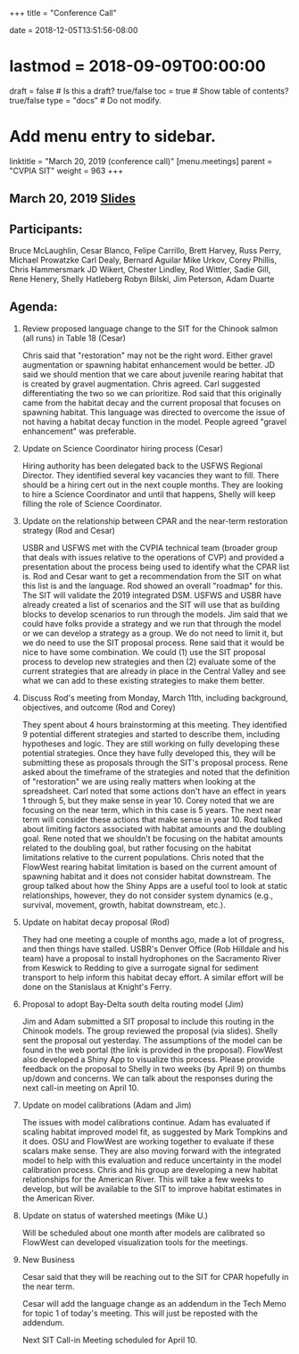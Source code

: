 +++
title = "Conference Call"

date = 2018-12-05T13:51:56-08:00
# lastmod = 2018-09-09T00:00:00

draft = false  # Is this a draft? true/false
toc = true  # Show table of contents? true/false
type = "docs"  # Do not modify.

# Add menu entry to sidebar.
linktitle = "March 20, 2019 (conference call)"
[menu.meetings]
  parent = "CVPIA SIT"
  weight = 963
+++

## March 20, 2019 [Slides](https://s3-us-west-2.amazonaws.com/cvpia-meeting-slides/Meeting+Notes+for+SIT+Call_032019.pdf)

## Participants:

Bruce McLaughlin, Cesar Blanco, Felipe Carrillo, Brett Harvey, Russ Perry, Michael Prowatzke Carl Dealy, Bernard Aguilar Mike Urkov, Corey Phillis, Chris Hammersmark JD Wikert, Chester Lindley, Rod Wittler, Sadie Gill, Rene Henery, Shelly Hatleberg Robyn Bilski, Jim Peterson, Adam Duarte

## Agenda:

1. Review proposed language change to the SIT for the Chinook salmon (all runs) in Table 18 (Cesar)

    Chris said that &quot;restoration&quot; may not be the right word. Either gravel augmentation or spawning habitat enhancement would be better. JD said we should mention that we care about juvenile rearing habitat that is created by gravel augmentation. Chris agreed. Carl suggested differentiating the two so we can prioritize. Rod said that this originally came from the habitat decay and the current proposal that focuses on spawning habitat. This language was directed to overcome the issue of not having a habitat decay function in the model. People agreed &quot;gravel enhancement&quot; was preferable.

2. Update on Science Coordinator hiring process (Cesar)

    Hiring authority has been delegated back to the USFWS Regional Director. They identified several key vacancies they want to fill. There should be a hiring cert out in the next couple months. They are looking to hire a Science Coordinator and until that happens, Shelly will keep filling the role of Science Coordinator.

3. Update on the relationship between CPAR and the near-term restoration strategy (Rod and Cesar)

    USBR and USFWS met with the CVPIA technical team (broader group that deals with issues relative to the operations of CVP) and provided a presentation about the process being used to identify what the CPAR list is. Rod and Cesar want to get a recommendation from the SIT on what this list is and the language. Rod showed an overall &quot;roadmap&quot; for this. The SIT will validate the 2019 integrated DSM. USFWS and USBR have already created a list of scenarios and the SIT will use that as building blocks to develop scenarios to run through the models. Jim said that we could have folks provide a strategy and we run that through the model or we can develop a strategy as a group. We do not need to limit it, but we do need to use the SIT proposal process. Rene said that it would be nice to have some combination. We could (1) use the SIT proposal process to develop new strategies and then (2) evaluate some of the current strategies that are already in place in the Central Valley and see what we can add to these existing strategies to make them better.

4. Discuss Rod&#39;s meeting from Monday, March 11th, including background, objectives, and outcome (Rod and Corey)

    They spent about 4 hours brainstorming at this meeting. They identified 9 potential different strategies and started to describe them, including hypotheses and logic. They are still working on fully developing these potential strategies. Once they have fully developed this, they will be submitting these as proposals through the SIT&#39;s proposal process. Rene asked about the timeframe of the strategies and noted that the definition of &quot;restoration&quot; we are using really matters when looking at the spreadsheet. Carl noted that some actions don&#39;t have an effect in years 1 through 5, but they make sense in year 10. Corey noted that we are focusing on the near term, which in this case is 5 years. The next near term will consider these actions that make sense in year 10. Rod talked about limiting factors associated with habitat amounts and the doubling goal. Rene noted that we shouldn&#39;t be focusing on the habitat amounts related to the doubling goal, but rather focusing on the habitat limitations relative to the current populations. Chris noted that the FlowWest rearing habitat limitation is based on the current amount of spawning habitat and it does not consider habitat downstream. The group talked about how the Shiny Apps are a useful tool to look at static relationships, however, they do not consider system dynamics (e.g., survival, movement, growth, habitat downstream, etc.).

5. Update on habitat decay proposal (Rod)

    They had one meeting a couple of months ago, made a lot of progress, and then things have stalled. USBR&#39;s Denver Office (Rob Hilldale and his team) have a proposal to install hydrophones on the Sacramento River from Keswick to Redding to give a surrogate signal for sediment transport to help inform this habitat decay effort. A similar effort will be done on the Stanislaus at Knight&#39;s Ferry.

6. Proposal to adopt Bay-Delta south delta routing model (Jim)

    Jim and Adam submitted a SIT proposal to include this routing in the Chinook models. The group reviewed the proposal (via slides). Shelly sent the proposal out yesterday. The assumptions of the model can be found in the web portal (the link is provided in the proposal). FlowWest also developed a Shiny App to visualize this process. Please provide feedback on the proposal to Shelly in two weeks (by April 9) on thumbs up/down and concerns. We can talk about the responses during the next call-in meeting on April 10.

7. Update on model calibrations (Adam and Jim)

    The issues with model calibrations continue. Adam has evaluated if scaling habitat improved model fit, as suggested by Mark Tompkins and it does. OSU and FlowWest are working together to evaluate if these scalars make sense. They are also moving forward with the integrated model to help with this evaluation and reduce uncertainty in the model calibration process. Chris and his group are developing a new habitat relationships for the American River. This will take a few weeks to develop, but will be available to the SIT to improve habitat estimates in the American River.

8. Update on status of watershed meetings (Mike U.)

    Will be scheduled about one month after models are calibrated so FlowWest can developed visualization tools for the meetings.

9. New Business 

    Cesar said that they will be reaching out to the SIT for CPAR hopefully in the near term.

    Cesar will add the language change as an addendum in the Tech Memo for topic 1 of today&#39;s meeting. This will just be reposted with the addendum.

    Next SIT Call-in Meeting scheduled for April 10.